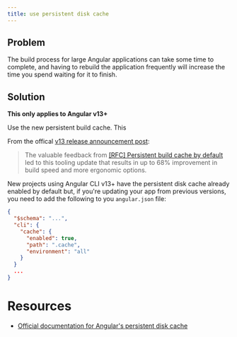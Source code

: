 ```yaml
---
title: use persistent disk cache
---
```


## Problem

The build process for large Angular applications can take some time to complete, and having to rebuild the application frequently will increase the time you spend waiting for it to finish.

## Solution

**This only applies to Angular v13+**

Use the new persistent build cache. This 

From the offical [v13 release announcement post]():

> The valuable feedback from [[RFC] Persistent build cache by default](https://github.com/angular/angular-cli/issues/21545) led to this tooling update that results in up to 68% improvement in build speed and more ergonomic options.

New projects using Angular CLI v13+ have the persistent disk cache already enabled by default but, if you're updating your app from previous versions, you need to add the following to you `angular.json` file:

```json
{
  "$schema": "...",
  "cli": {
    "cache": {
      "enabled": true,
      "path": ".cache",
      "environment": "all"
    }
  }
  ...
}
```


# Resources

- [Official documentation for Angular's persistent disk cache](https://angular.io/cli/cache)
